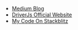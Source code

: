 - [Medium Blog](https://medium.com/neurogoop-cs/driver-js-a-simple-yet-powerful-way-to-guide-users-through-your-web-app-e8d9ea6bf14d)
- [DriverJs Official Website](https://driverjs.com/)
- [My Code On Stackblitz](stackblitz.com/~/github.com/tauhidul0821/angular-with-driverjs)
